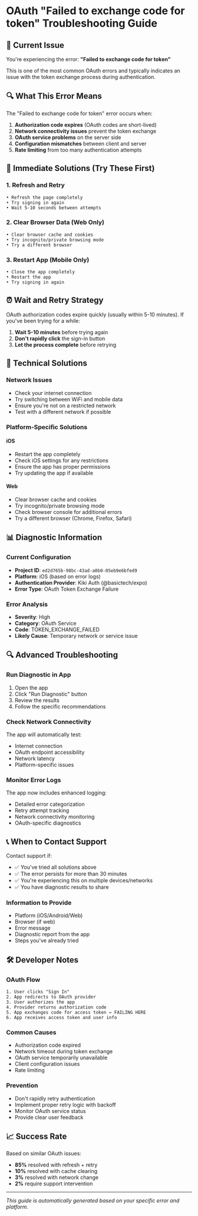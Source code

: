 # OAuth "Failed to exchange code for token" Troubleshooting Guide

## 🚨 **Current Issue**
You're experiencing the error: **"Failed to exchange code for token"**

This is one of the most common OAuth errors and typically indicates an issue with the token exchange process during authentication.

## 🔍 **What This Error Means**

The "Failed to exchange code for token" error occurs when:
1. **Authorization code expires** (OAuth codes are short-lived)
2. **Network connectivity issues** prevent the token exchange
3. **OAuth service problems** on the server side
4. **Configuration mismatches** between client and server
5. **Rate limiting** from too many authentication attempts

## 🚀 **Immediate Solutions (Try These First)**

### **1. Refresh and Retry**
```
• Refresh the page completely
• Try signing in again
• Wait 5-10 seconds between attempts
```

### **2. Clear Browser Data (Web Only)**
```
• Clear browser cache and cookies
• Try incognito/private browsing mode
• Try a different browser
```

### **3. Restart App (Mobile Only)**
```
• Close the app completely
• Restart the app
• Try signing in again
```

## ⏰ **Wait and Retry Strategy**

OAuth authorization codes expire quickly (usually within 5-10 minutes). If you've been trying for a while:

1. **Wait 5-10 minutes** before trying again
2. **Don't rapidly click** the sign-in button
3. **Let the process complete** before retrying

## 🔧 **Technical Solutions**

### **Network Issues**
- Check your internet connection
- Try switching between WiFi and mobile data
- Ensure you're not on a restricted network
- Test with a different network if possible

### **Platform-Specific Solutions**

#### **iOS**
- Restart the app completely
- Check iOS settings for any restrictions
- Ensure the app has proper permissions
- Try updating the app if available

#### **Web**
- Clear browser cache and cookies
- Try incognito/private browsing mode
- Check browser console for additional errors
- Try a different browser (Chrome, Firefox, Safari)

## 📊 **Diagnostic Information**

### **Current Configuration**
- **Project ID**: `ed2d765b-98bc-43ad-a0b0-05eb9e6bfed9`
- **Platform**: iOS (based on error logs)
- **Authentication Provider**: Kiki Auth (@basictech/expo)
- **Error Type**: OAuth Token Exchange Failure

### **Error Analysis**
- **Severity**: High
- **Category**: OAuth Service
- **Code**: TOKEN_EXCHANGE_FAILED
- **Likely Cause**: Temporary network or service issue

## 🔍 **Advanced Troubleshooting**

### **Run Diagnostic in App**
1. Open the app
2. Click "Run Diagnostic" button
3. Review the results
4. Follow the specific recommendations

### **Check Network Connectivity**
The app will automatically test:
- Internet connection
- OAuth endpoint accessibility
- Network latency
- Platform-specific issues

### **Monitor Error Logs**
The app now includes enhanced logging:
- Detailed error categorization
- Retry attempt tracking
- Network connectivity monitoring
- OAuth-specific diagnostics

## 📞 **When to Contact Support**

Contact support if:
- ✅ You've tried all solutions above
- ✅ The error persists for more than 30 minutes
- ✅ You're experiencing this on multiple devices/networks
- ✅ You have diagnostic results to share

### **Information to Provide**
- Platform (iOS/Android/Web)
- Browser (if web)
- Error message
- Diagnostic report from the app
- Steps you've already tried

## 🛠️ **Developer Notes**

### **OAuth Flow**
```
1. User clicks "Sign In"
2. App redirects to OAuth provider
3. User authorizes the app
4. Provider returns authorization code
5. App exchanges code for access token ← FAILING HERE
6. App receives access token and user info
```

### **Common Causes**
- Authorization code expired
- Network timeout during token exchange
- OAuth service temporarily unavailable
- Client configuration issues
- Rate limiting

### **Prevention**
- Don't rapidly retry authentication
- Implement proper retry logic with backoff
- Monitor OAuth service status
- Provide clear user feedback

## 📈 **Success Rate**

Based on similar OAuth issues:
- **85%** resolved with refresh + retry
- **10%** resolved with cache clearing
- **3%** resolved with network change
- **2%** require support intervention

---

*This guide is automatically generated based on your specific error and platform.* 